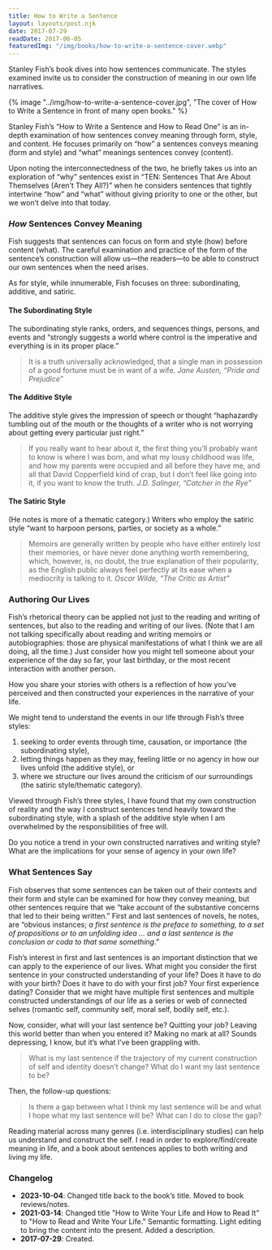 ```yaml
---
title: How to Write a Sentence
layout: layouts/post.njk
date: 2017-07-29
readDate: 2017-06-05
featuredImg: "/img/books/how-to-write-a-sentence-cover.webp"
---
```


Stanley Fish’s book dives into how sentences communicate. The styles examined invite us to consider the construction of meaning in our own life narratives.
<!-- excerpt -->

{% image "../img/how-to-write-a-sentence-cover.jpg", "The cover of How to Write a Sentence in front of many open books." %}

Stanley Fish’s “How to Write a Sentence and How to Read One” is an in-depth examination of how sentences convey meaning through form, style, and content. He focuses primarily on “how” a sentences conveys meaning (form and style) and “what” meanings sentences convey (content).

Upon noting the interconnectedness of the two, he briefly takes us into an exploration of “why” sentences exist in “TEN: Sentences That Are About Themselves (Aren’t They All?)” when he considers sentences that tightly intertwine “how” and “what” without giving priority to one or the other, but we won’t delve into that today.

### *How* Sentences Convey Meaning 
Fish suggests that sentences can focus on form and style (how) before content (what). The careful examination and practice of the form of the sentence’s construction will allow us—the readers—to be able to construct our own sentences when the need arises. 

As for style, while innumerable, Fish focuses on three: subordinating, additive, and satiric.

#### The Subordinating Style
The subordinating style ranks, orders, and sequences things, persons, and events and “strongly suggests a world where control is the imperative and everything is in its proper place.” 

> It is a truth universally acknowledged, that a single man in possession of a good fortune must be in want of a wife.
<cite>Jane Austen, “Pride and Prejudice”</cite>

#### The Additive Style 
The additive style gives the impression of speech or thought “haphazardly tumbling out of the mouth or the thoughts of a writer who is not worrying about getting every particular just right.” 

> If you really want to hear about it, the first thing you’ll probably want to know is where I was born, and what my lousy childhood was life, and how my parents were occupied and all before they have me, and all that David Copperfield kind of crap, but I don’t feel like going into it, if you want to know the truth.
<cite>J.D. Salinger, “Catcher in the Rye”</cite>

#### The Satiric Style 
(He notes is more of a thematic category.) Writers who employ the satiric style “want to harpoon persons, parties, or society as a whole.” 

> Memoirs are generally written by people who have either entirely lost their memories, or have never done anything worth remembering, which, however, is, no doubt, the true explanation of their popularity, as the English public always feel perfectly at its ease when a mediocrity is talking to it.
<cite>Oscar Wilde, “The Critic as Artist”</cite>

### Authoring Our Lives
Fish’s rhetorical theory can be applied not just to the reading and writing of sentences, but also to the reading and writing of our lives. (Note that I am not talking specifically about reading and writing memoirs or autobiographies: those are physical manifestations of what I think we are all doing, all the time.) Just consider how you might tell someone about your experience of the day so far, your last birthday, or the most recent interaction with another person. 

How you share your stories with others is a reflection of how you’ve perceived and then constructed your experiences in the narrative of your life. 

We might tend to understand the events in our life through Fish’s three styles: 
1. seeking to order events through time, causation, or importance (the subordinating style), 
2. letting things happen as they may, feeling little or no agency in how our lives unfold (the additive style), or 
3. where we structure our lives around the criticism of our surroundings (the satiric style/thematic category).

Viewed through Fish’s three styles, I have found that my own construction of reality and the way I construct sentences tend heavily toward the subordinating style, with a splash of the additive style when I am overwhelmed by the responsibilities of free will. 

Do you notice a trend in your own constructed narratives and writing style? What are the implications for your sense of agency in your own life?

### What Sentences Say 
Fish observes that some sentences can be taken out of their contexts and their form and style can be examined for how they convey meaning, but other sentences require that we “take account of the substantive concerns that led to their being written.” First and last sentences of novels, he notes, are “obvious instances; *a first sentence is the preface to something, to a set of propositions or to an unfolding idea … and a last sentence is the conclusion or coda to that same something*.”

Fish’s interest in first and last sentences is an important distinction that we can apply to the experience of our lives. What might you consider the first sentence in your constructed understanding of your life? Does it have to do with your birth? Does it have to do with your first job? Your first experience dating? Consider that we might have multiple first sentences and multiple constructed understandings of our life as a series or web of connected selves (romantic self, community self, moral self, bodily self, etc.).

Now, consider, what will your last sentence be? Quitting your job? Leaving this world better than when you entered it? Making no mark at all? Sounds depressing, I know, but it’s what I’ve been grappling with. 

> What is my last sentence if the trajectory of my current construction of self and identity doesn’t change? What do I want my last sentence to be?

Then, the follow-up questions:

> Is there a gap between what I think my last sentence will be and what I hope what my last sentence will be? What can I do to close the gap?

Reading material across many genres (i.e. interdisciplinary studies) can help us understand and construct the self. I read in order to explore/find/create meaning in life, and a book about sentences applies to both writing and living my life.

### Changelog
* **2023-10-04**: Changed title back to the book’s title. Moved to book reviews/notes.
* **2021-03-14**: Changed title "How to Write Your Life and How to Read It" to "How to Read and Write Your Life." Semantic formatting. Light editing to bring the content into the present. Added a description.
* **2017-07-29**: Created.